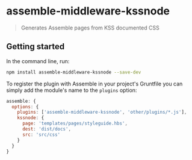 # assemble-middleware-kssnode

> Generates Assemble pages from KSS documented CSS


## Getting started
In the command line, run:

```bash
npm install assemble-middleware-kssnode --save-dev
```
To register the plugin with Assemble in your project's Gruntfile you can simply add the module's name to the `plugins` option:

```js
assemble: {
  options: {
    plugins: ['assemble-middleware-kssnode', 'other/plugins/*.js'],
    kssnode: {
      page: 'templates/pages/styleguide.hbs',
      dest: 'dist/docs',
      src: 'src/css'
    }
  }
}
```